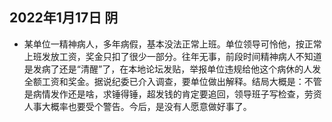## 2022年1月17日 阴
* 某单位一精神病人，多年病假，基本没法正常上班。单位领导可怜他，按正常上班发放工资，奖金只扣了很少一部分。往年无事，前段时间精神病人不知道是发病了还是“清醒”了，在本地论坛发贴，举报单位违规给他这个病休的人发全额工资和奖金。据说纪委已介入调查，要单位做出解释。结局大概是：不管是病情发作还是啥，求锤得锤，超发钱的肯定要追回，领导班子写检查，劳资人事大概率也要受个警告。今后，是没有人愿意做好事了。